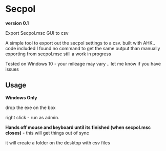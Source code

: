 Secpol
================
**version 0.1**

Export Secpol.msc GUI to csv 

A simple tool to export out the secpol settings to a csv. built with AHK.. code included
I found no command to get the same output than manually exporting from secpol.msc
still a work in progress 

Tested on Windows 10 - your mileage may vary .. let me know if you have issues 


Usage
---------
**Windows Only** 

drop the exe on the box 

right click - run as admin. 

**Hands off mouse and keyboard until its finished (when secpol.msc closes)** - this will get things out of sync
 
it will create a folder on the desktop with csv files 


